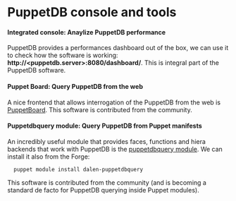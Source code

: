 
# PuppetDB console and tools

#### Integrated console: Anaylize PuppetDB performance
PuppetDB provides a performances dashboard out of the box, we can use it to check how the software is working: **http://<puppetdb.server>:8080/dashboard/**.
This is integral part of the PuppetDB software.

#### Puppet Board: Query PuppetDB from the web
A nice frontend that allows interrogation of the PuppetDB from the web is [PuppetBoard](https://github.com/nedap/puppetboard).
This software is contributed from the community.

#### Puppetdbquery module: Query PuppetDB from Puppet manifests
An incredibly useful module that provides faces, functions and hiera backends that work with PuppetDB is the [puppetdbquery module](https://github.com/dalen/puppet-puppetdbquery). We can install it also from the Forge:

      puppet module install dalen-puppetdbquery

This software is contributed from the community (and is becoming a standard de facto for PuppetDB querying inside Puppet modules).

